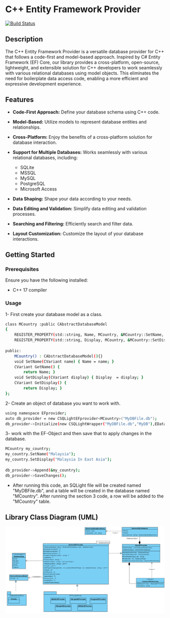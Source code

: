 # C++ Entity Framework Provider

[![Build Status](https://github.com/Omid91a/CppEFProvider/actions/workflows/msbuild.yml/badge.svg)](https://github.com/Omid91a/CppEFProvider/actions)


## Description

The C++ Entity Framework Provider is a versatile database provider for C++ that follows a code-first and model-based approach. Inspired by C# Entity Framework (EF) Core, our library provides a cross-platform, open-source, lightweight, and extensible solution for C++ developers to work seamlessly with various relational databases using model objects. This eliminates the need for boilerplate data access code, enabling a more efficient and expressive development experience.
## Features

- **Code-First Approach:** Define your database schema using C++ code.
- **Model-Based:** Utilize models to represent database entities and relationships.
- **Cross-Platform:** Enjoy the benefits of a cross-platform solution for database interaction.
- **Support for Multiple Databases:** Works seamlessly with various relational databases, including:
  - SQLite
  - MSSQL
  - MySQL
  - PostgreSQL
  - Microsoft Access

- **Data Shaping:** Shape your data according to your needs.
- **Data Editing and Validation:** Simplify data editing and validation processes.
- **Searching and Filtering:** Efficiently search and filter data.
- **Layout Customization:** Customize the layout of your database interactions.

## Getting Started

### Prerequisites

Ensure you have the following installed:

- C++ 17 compiler

### Usage
1- First create your database model as a class.

```bash
class MCountry :public CAbstractDatabaseModel
{
    REGISTER_PROPERTY(std::string, Name, MCountry, &MCountry::SetName, &MCountry::GetName);
    REGISTER_PROPERTY(std::string, Display, MCountry, &MCountry::SetDisplay, &MCountry::GetDisplay);

public:
    MCountry() : CAbstractDatabaseModel(){}
    void SetName(CVariant name) { Name = name; }
    CVariant GetName() {
        return Name; }
    void SetDisplay(CVariant display) { Display  = display; }
    CVariant GetDisplay() {
        return Display; }
};
```
2- Create an object of database you want to work with.
```bash
using namespace EFprovider;
auto db_provider = new CSQLightEFprovider<MCountry>("MyDBFile.db");
db_provider->Initialize(new CSQLightWrapper("MyDBFile.db","MyDB"),EDatabaseType::SQLight2);
```
3- work with the EF-Object and then save that to apply changes in the database.
```bash
MCountry my_country;
my_country.SetName("Malaysia");
my_country.SetDisplay("Malaysia In East Asia");

db_provider->Append(&my_country);
db_provider->SaveChanges();
```
* After running this code, an SQLight file will be created named "MyDBFile.db", and a table will be created in the database named "MCountry".
After running the section 3 code, a row will be added to the "MCountry" table.

## Library Class Diagram (UML)
![EF-Provider Class Diagram](https://github.com/Omid91a/CppEFProvider/blob/main/CppEFProviderLib/Class%20Driagram.png)

